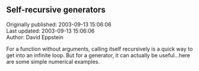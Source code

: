 ## Self-recursive generators  
Originally published: 2003-09-13 15:06:06  
Last updated: 2003-09-13 15:06:06  
Author: David Eppstein  
  
For a function without arguments, calling itself recursively is a quick way to get into an infinite loop.  But for a generator, it can actually be useful...here are some simple numerical examples.